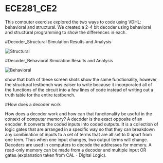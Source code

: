 ECE281_CE2
==========

This computer exercise explored the two ways to code using VDHL: behavioral and structural. We created a 2-4 bit decoder using behavioral and structural programming to show the differences in each.

#Decoder_Structural Simulation Results and Analysis


![Structural](https://raw2.github.com/jrecheverry/ECE281_CE2/master/structural_testbench.png)


#Decoder_Behavioral Simulation Results and Analysis

![Behavioral](https://raw2.github.com/jrecheverry/ECE281_CE2/master/behavioral_testbench_pic.PNG)

show that both of these screen shots show the same functionality, however, the structural testbench was eaiser to write because it incorporated all of the functions of the circuit into a few lines of code instead of writing out a truth table for the entire testbench.

#How does a decoder work

How does a decoder work and how can that funcitonality be useful in the context of computer memory?
A decoder is the exact opposite of an encoder. It converts the coded inputs into coded outputs. It is a collection of logic gates that are arranged in a specific way so that they can breakdown any combination of inputs to a set of terms that are all set to 0 apart from one term. Thus when one input changes, two output terms will change.  Decoders are used in computers to decode the addresses for memory. A read-only memory can be made from a decoder and multiple input OR gates.(explanation taken from CAL - Digital Logic).
